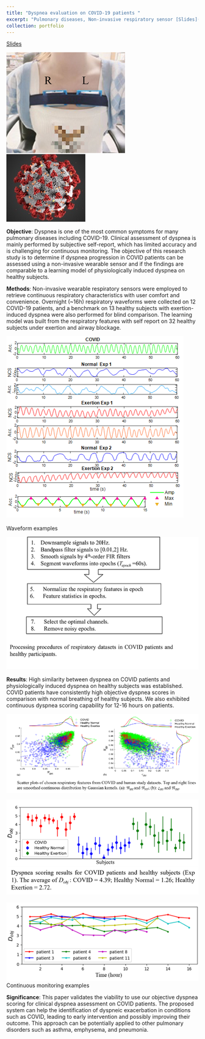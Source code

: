 ```yaml
---
title: "Dyspnea evaluation on COVID-19 patients "
excerpt: "Pulmonary diseases, Non-invasive respiratory sensor [Slides](http://zijingzhang1997.github.io/files/COVID/COVID_intro.pdf) <br/><img src='http://zijingzhang1997.github.io/images/COVID/pic1.png'><img src='/images/COVID/covid.jpg'><br/>"
collection: portfolio
---
```


[Slides](http://zijingzhang1997.github.io/files/COVID/COVID_intro.pdf)

<img src='/images/COVID/pic1.png'>
<img src='/images/COVID/covid.jpg'><br/>  

**Objective**: Dyspnea is one of the most common symptoms for many pulmonary diseases including COVID-19. Clinical assessment of dyspnea is mainly performed by subjective self-report, which has limited accuracy and is challenging for continuous monitoring. The objective of this research study is to determine if dyspnea progression in COVID patients can be assessed using a non-invasive wearable sensor and if the findings are comparable to a learning model of physiologically induced dyspnea on healthy subjects. 

**Methods**: Non-invasive wearable respiratory sensors were employed to retrieve continuous respiratory characteristics with user comfort and convenience. Overnight (~16h) respiratory waveforms were collected on 12 COVID-19 patients, and a benchmark on 13 healthy subjects with exertion-induced dyspnea were also performed for blind comparison. The learning model was built from the respiratory features with self report on 32 healthy subjects under exertion and airway blockage.

<img src='/images/COVID/pic2.png'><br/>  
Waveform examples

<img src='/images/COVID/pic3.png'><br/>  

**Results**: High similarity between dyspnea on COVID patients and physiologically induced dyspnea on healthy subjects was established. COVID patients have consistently high objective dyspnea scores in comparison with normal breathing of healthy subjects. We also exhibited continuous dyspnea scoring capability for 12-16 hours on patients. 

<img src='/images/COVID/pic4.png'><br/>  

<img src='/images/COVID/pic5.png'><br/>  
<img src='/images/COVID/pic6.png'><br/> 
Continuous monitoring examples 


**Significance**: This paper validates the viability to use our objective dyspnea scoring for clinical dyspnea assessment on COVID patients. The proposed system can help the identification of dyspneic exacerbation in conditions such as COVID, leading to early intervention and possibly improving their outcome. This approach can be potentially applied to other pulmonary disorders such as asthma, emphysema, and pneumonia.  
